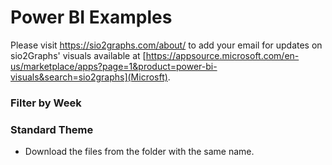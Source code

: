 # Power BI Examples
Please visit https://sio2graphs.com/about/ to add your email for updates on sio2Graphs' visuals available at [https://appsource.microsoft.com/en-us/marketplace/apps?page=1&product=power-bi-visuals&search=sio2graphs](Microsft).

### Filter by Week ###
### Standard Theme ###
* Download the files from the folder with the same name.
